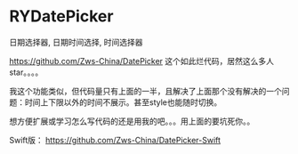 # RYDatePicker
日期选择器, 日期时间选择, 时间选择器

https://github.com/Zws-China/DatePicker 这个如此烂代码，居然这么多人star。。。。

我这个功能类似，但代码量只有上面的一半，且解决了上面那个没有解决的一个问题：时间上下限以外的时间不展示。甚至style也能随时切换。

想方便扩展或学习怎么写代码的还是用我的吧。。。用上面的要坑死你。。

Swift版：
https://github.com/Zws-China/DatePicker-Swift
